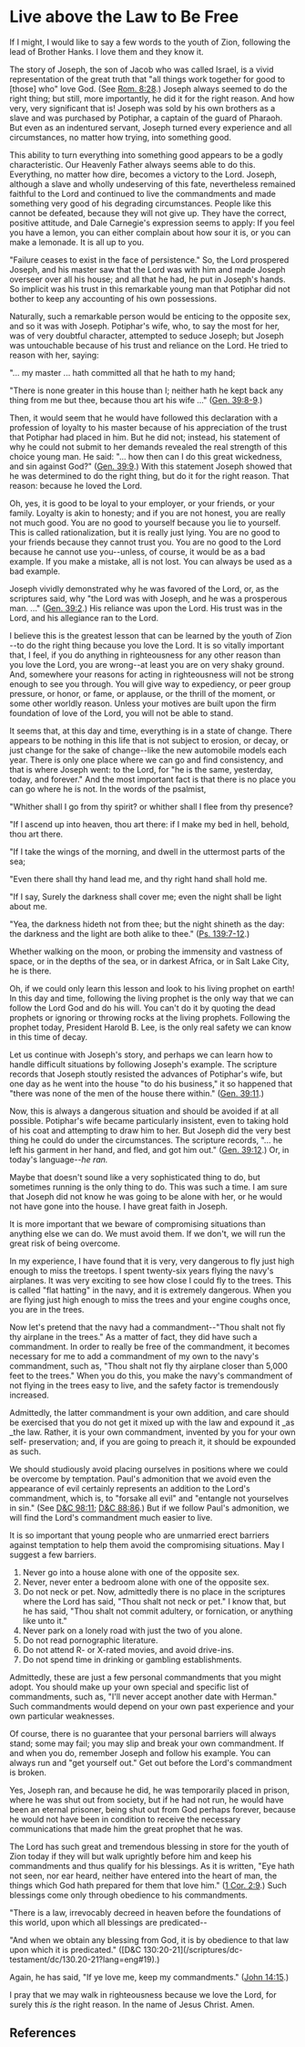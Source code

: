 # Live above the Law to Be Free

If I might, I would like to say a few words to the youth of Zion, following
the lead of Brother Hanks. I love them and they know it.

The story of Joseph, the son of Jacob who was called Israel, is a vivid
representation of the great truth that "all things work together for good to
[those] who" love God. (See [Rom. 8:28](/scriptures/nt/rom/8.28?lang=eng#27).)
Joseph always seemed to do the right thing; but still, more importantly, he
did it for the right reason. And how very, very significant that is! Joseph
was sold by his own brothers as a slave and was purchased by Potiphar, a
captain of the guard of Pharaoh. But even as an indentured servant, Joseph
turned every experience and all circumstances, no matter how trying, into
something good.

This ability to turn everything into something good appears to be a godly
characteristic. Our Heavenly Father always seems able to do this. Everything,
no matter how dire, becomes a victory to the Lord. Joseph, although a slave
and wholly undeserving of this fate, nevertheless remained faithful to the
Lord and continued to live the commandments and made something very good of
his degrading circumstances. People like this cannot be defeated, because they
will not give up. They have the correct, positive attitude, and Dale
Carnegie's expression seems to apply: If you feel you have a lemon, you can
either complain about how sour it is, or you can make a lemonade. It is all up
to you.

"Failure ceases to exist in the face of persistence." So, the Lord prospered
Joseph, and his master saw that the Lord was with him and made Joseph overseer
over all his house; and all that he had, he put in Joseph's hands. So implicit
was his trust in this remarkable young man that Potiphar did not bother to
keep any accounting of his own possessions.

Naturally, such a remarkable person would be enticing to the opposite sex, and
so it was with Joseph. Potiphar's wife, who, to say the most for her, was of
very doubtful character, attempted to seduce Joseph; but Joseph was
untouchable because of his trust and reliance on the Lord. He tried to reason
with her, saying:

"... my master ... hath committed all that he hath to my hand;

"There is none greater in this house than I; neither hath he kept back any
thing from me but thee, because thou art his wife ..." ([Gen.
39:8-9](/scriptures/ot/gen/39.8-9?lang=eng#7).)

Then, it would seem that he would have followed this declaration with a
profession of loyalty to his master because of his appreciation of the trust
that Potiphar had placed in him. But he did not; instead, his statement of why
he could not submit to her demands revealed the real strength of this choice
young man. He said: "... how then can I do this great wickedness, and sin
against God?" ([Gen. 39:9](/scriptures/ot/gen/39.9?lang=eng#8).) With this
statement Joseph showed that he was determined to do the right thing, but do
it for the right reason. That reason: because he loved the Lord.

Oh, yes, it is good to be loyal to your employer, or your friends, or your
family. Loyalty is akin to honesty; and if you are not honest, you are really
not much good. You are no good to yourself because you lie to yourself. This
is called rationalization, but it is really just lying. You are no good to
your friends because they cannot trust you. You are no good to the Lord
because he cannot use you--unless, of course, it would be as a bad example. If
you make a mistake, all is not lost. You can always be used as a bad example.

Joseph vividly demonstrated why he was favored of the Lord, or, as the
scriptures said, why "the Lord was with Joseph, and he was a prosperous man.
..." ([Gen. 39:2](/scriptures/ot/gen/39.2?lang=eng#1).) His reliance was upon
the Lord. His trust was in the Lord, and his allegiance ran to the Lord.

I believe this is the greatest lesson that can be learned by the youth of Zion
--to do the right thing because you love the Lord. It is so vitally important
that, I feel, if you do anything in righteousness for any other reason than
you love the Lord, you are wrong--at least you are on very shaky ground. And,
somewhere your reasons for acting in righteousness will not be strong enough
to see you through. You will give way to expediency, or peer group pressure,
or honor, or fame, or applause, or the thrill of the moment, or some other
worldly reason. Unless your motives are built upon the firm foundation of love
of the Lord, you will not be able to stand.

It seems that, at this day and time, everything is in a state of change. There
appears to be nothing in this life that is not subject to erosion, or decay,
or just change for the sake of change--like the new automobile models each
year. There is only one place where we can go and find consistency, and that
is where Joseph went: to the Lord, for "he is the same, yesterday, today, and
forever." And the most important fact is that there is no place you can go
where he is not. In the words of the psalmist,

"Whither shall I go from thy spirit? or whither shall I flee from thy
presence?

"If I ascend up into heaven, thou art there: if I make my bed in hell, behold,
thou art there.

"If I take the wings of the morning, and dwell in the uttermost parts of the
sea;

"Even there shall thy hand lead me, and thy right hand shall hold me.

"If I say, Surely the darkness shall cover me; even the night shall be light
about me.

"Yea, the darkness hideth not from thee; but the night shineth as the day: the
darkness and the light are both alike to thee." ([Ps.
139:7-12](/scriptures/ot/ps/139.7-12?lang=eng#6).)

Whether walking on the moon, or probing the immensity and vastness of space,
or in the depths of the sea, or in darkest Africa, or in Salt Lake City, he is
there.

Oh, if we could only learn this lesson and look to his living prophet on
earth! In this day and time, following the living prophet is the only way that
we can follow the Lord God and do his will. You can't do it by quoting the
dead prophets or ignoring or throwing rocks at the living prophets. Following
the prophet today, President Harold B. Lee, is the only real safety we can
know in this time of decay.

Let us continue with Joseph's story, and perhaps we can learn how to handle
difficult situations by following Joseph's example. The scripture records that
Joseph stoutly resisted the advances of Potiphar's wife, but one day as he
went into the house "to do his business," it so happened that "there was none
of the men of the house there within." ([Gen.
39:11](/scriptures/ot/gen/39.11?lang=eng#10).)

Now, this is always a dangerous situation and should be avoided if at all
possible. Potiphar's wife became particularly insistent, even to taking hold
of his coat and attempting to draw him to her. But Joseph did the very best
thing he could do under the circumstances. The scripture records, "... he left
his garment in her hand, and fled, and got him out." ([Gen.
39:12](/scriptures/ot/gen/39.12?lang=eng#11).) Or, in today's language--_he
ran._

Maybe that doesn't sound like a very sophisticated thing to do, but sometimes
running is the only thing to do. This was such a time. I am sure that Joseph
did not know he was going to be alone with her, or he would not have gone into
the house. I have great faith in Joseph.

It is more important that we beware of compromising situations than anything
else we can do. We must avoid them. If we don't, we will run the great risk of
being overcome.

In my experience, I have found that it is very, very dangerous to fly just
high enough to miss the treetops. I spent twenty-six years flying the navy's
airplanes. It was very exciting to see how close I could fly to the trees.
This is called "flat hatting" in the navy, and it is extremely dangerous. When
you are flying just high enough to miss the trees and your engine coughs once,
you are in the trees.

Now let's pretend that the navy had a commandment--"Thou shalt not fly thy
airplane in the trees." As a matter of fact, they did have such a commandment.
In order to really be free of the commandment, it becomes necessary for me to
add a commandment of my own to the navy's commandment, such as, "Thou shalt
not fly thy airplane closer than 5,000 feet to the trees." When you do this,
you make the navy's commandment of not flying in the trees easy to live, and
the safety factor is tremendously increased.

Admittedly, the latter commandment is your own addition, and care should be
exercised that you do not get it mixed up with the law and expound it _as _the
law. Rather, it is your own commandment, invented by you for your own self-
preservation; and, if you are going to preach it, it should be expounded as
such.

We should studiously avoid placing ourselves in positions where we could be
overcome by temptation. Paul's admonition that we avoid even the appearance of
evil certainly represents an addition to the Lord's commandment, which is, to
"forsake all evil" and "entangle not yourselves in sin." (See [D&amp;C
98:11](/scriptures/dc-testament/dc/98.11?lang=eng#10); [D&amp;C
88:86](/scriptures/dc-testament/dc/88.86?lang=eng#85).) But if we follow
Paul's admonition, we will find the Lord's commandment much easier to live.

It is so important that young people who are unmarried erect barriers against
temptation to help them avoid the compromising situations. May I suggest a few
barriers.

  1. Never go into a house alone with one of the opposite sex. 
  2. Never, never enter a bedroom alone with one of the opposite sex. 
  3. Do not neck or pet. Now, admittedly there is no place in the scriptures where the Lord has said, "Thou shalt not neck or pet." I know that, but he has said, "Thou shalt not commit adultery, or fornication, or anything like unto it."
  4. Never park on a lonely road with just the two of you alone. 
  5. Do not read pornographic literature. 
  6. Do not attend R- or X-rated movies, and avoid drive-ins. 
  7. Do not spend time in drinking or gambling establishments. 

Admittedly, these are just a few personal commandments that you might adopt.
You should make up your own special and specific list of commandments, such
as, "I'll never accept another date with Herman." Such commandments would
depend on your own past experience and your own particular weaknesses.

Of course, there is no guarantee that your personal barriers will always
stand; some may fail; you may slip and break your own commandment. If and when
you do, remember Joseph and follow his example. You can always run and "get
yourself out." Get out before the Lord's commandment is broken.

Yes, Joseph ran, and because he did, he was temporarily placed in prison,
where he was shut out from society, but if he had not run, he would have been
an eternal prisoner, being shut out from God perhaps forever, because he would
not have been in condition to receive the necessary communications that made
him the great prophet that he was.

The Lord has such great and tremendous blessing in store for the youth of Zion
today if they will but walk uprightly before him and keep his commandments and
thus qualify for his blessings. As it is written, "Eye hath not seen, nor ear
heard, neither have entered into the heart of man, the things which God hath
prepared for them that love him." ([1 Cor.
2:9](/scriptures/nt/1-cor/2.9?lang=eng#8).) Such blessings come only through
obedience to his commandments.

"There is a law, irrevocably decreed in heaven before the foundations of this
world, upon which all blessings are predicated--

"And when we obtain any blessing from God, it is by obedience to that law upon
which it is predicated." ([D&amp;C 130:20-21](/scriptures/dc-
testament/dc/130.20-21?lang=eng#19).)

Again, he has said, "If ye love me, keep my commandments." ([John
14:15](/scriptures/nt/john/14.15?lang=eng#14).)

I pray that we may walk in righteousness because we love the Lord, for surely
this _is_ the right reason. In the name of Jesus Christ. Amen.

## References

